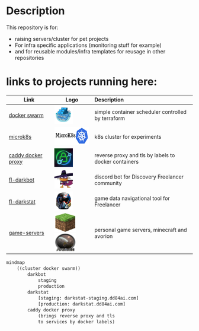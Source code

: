 # Description

This repository is for:

- raising servers/cluster for pet projects
- For infra specific applications (monitoring stuff for example)
- and for reusable modules/infra templates for reusage in other repositories

# links to projects running here:


| Link                                                                                                                           | Logo                                                                                                                                                   | Description                                          |
| -------------------------------------------------------------------------------------------------------------------------------- | -------------------------------------------------------------------------------------------------------------------------------------------------------- | :----------------------------------------------------- |
| [docker swarm](https://docs.docker.com/engine/swarm/)                                                                          | <img src="docs/assets/swarm.png" style="width: 50px; height: 50px;"/>                                                                                  | simple container scheduler controlled by terraform   |
| [microk8s](tf/modules/ansible_microk8s/)                                                                                       | <img src="docs/assets/microk8s.png" style="width: 100px; height: 50px;"/>                                                                              | k8s cluster for experiments                          |
| [caddy docker proxy](https://github.com/lucaslorentz/caddy-docker-proxy) | <img src="docs/assets/caddy.jpg" style="width: 50px; height: 50px;"/>                                                                                  | reverse proxy and tls by labels to docker containers |
| [fl-darkbot](https://github.com/darklab8/fl-darkbot)                                                                           | <img src="docs/assets/darkbot.png" style="width: 50px; height: 50px;"/>                                                                                | discord bot for Discovery Freelancer community       |
| [fl-darkstat](https://github.com/darklab8/fl-darkstat)                              | <img src="docs/assets/darkstat.png" style="width: 50px; height: 50px;"/>                                                                               | game data navigational tool for Freelancer           |
| [game-servers](https://github.com/darklab8/infra-game-servers)                                                                 | <img src="docs/assets/minecraft.png" style="width: 59px; height: 50px;"/> <img src="docs/assets/avorion_logo.png" style="width: 59px; height: 50px;"/> | personal game servers, minecraft and avorion         |

```mermaid
mindmap
    ((cluster docker swarm))
        darkbot
            staging
            production
        darkstat
            [staging: darkstat-staging.dd84ai.com]
            [production: darkstat.dd84ai.com]
        caddy docker proxy
            (brings reverse proxy and tls
            to services by docker labels)
```
